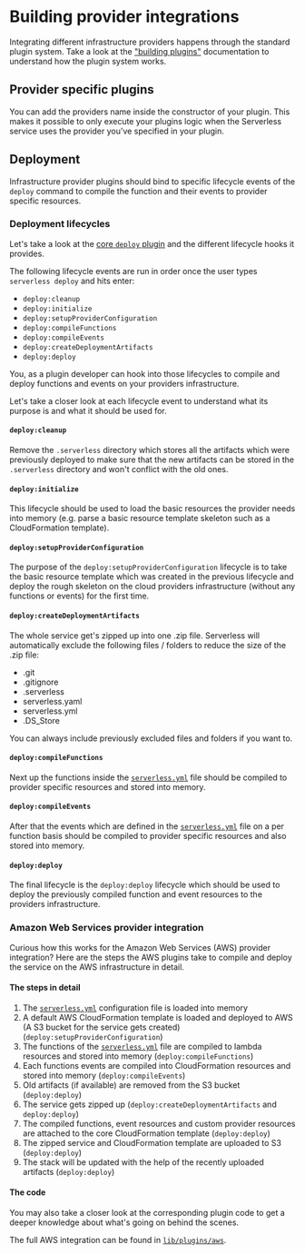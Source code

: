 # Building provider integrations

Integrating different infrastructure providers happens through the standard plugin system.
Take a look at the ["building plugins"](./building-plugins.md) documentation to understand how the plugin system works.

## Provider specific plugins

You can add the providers name inside the constructor of your plugin. This makes it possible to only execute your
plugins logic when the Serverless service uses the provider you've specified in your plugin.

## Deployment

Infrastructure provider plugins should bind to specific lifecycle events of the `deploy` command to compile the function
and their events to provider specific resources.

### Deployment lifecycles

Let's take a look at the [core `deploy` plugin](/lib/plugins/deploy) and the different lifecycle hooks it provides.

The following lifecycle events are run in order once the user types `serverless deploy` and hits enter:

- `deploy:cleanup`
- `deploy:initialize`
- `deploy:setupProviderConfiguration`
- `deploy:compileFunctions`
- `deploy:compileEvents`
- `deploy:createDeploymentArtifacts`
- `deploy:deploy`

You, as a plugin developer can hook into those lifecycles to compile and deploy functions and events on your providers
infrastructure.

Let's take a closer look at each lifecycle event to understand what its purpose is and what it should be used for.

#### `deploy:cleanup`

Remove the `.serverless` directory which stores all the artifacts which were previously deployed to make sure that the
new artifacts can be stored in the `.serverless` directory and won't conflict with the old ones.

#### `deploy:initialize`

This lifecycle should be used to load the basic resources the provider needs into memory (e.g. parse a basic resource
template skeleton such as a CloudFormation template).

#### `deploy:setupProviderConfiguration`

The purpose of the `deploy:setupProviderConfiguration` lifecycle is to take the basic resource template which was created in
the previous lifecycle and deploy the rough skeleton on the cloud providers infrastructure (without any functions
or events) for the first time.

#### `deploy:createDeploymentArtifacts`

The whole service get's zipped up into one .zip file.
Serverless will automatically exclude the following files / folders to reduce the size of the .zip file:
- .git
- .gitignore
- .serverless
- serverless.yaml
- serverless.yml
- .DS_Store

You can always include previously excluded files and folders if you want to.

#### `deploy:compileFunctions`

Next up the functions inside the [`serverless.yml`](../understanding-serverless/serverless-yml.md) file should be
compiled to provider specific resources and stored into memory.

#### `deploy:compileEvents`

After that the events which are defined in the [`serverless.yml`](../understanding-serverless/serverless-yml.md)
file on a per function basis should be compiled to provider specific resources and also stored into memory.

#### `deploy:deploy`

The final lifecycle is the `deploy:deploy` lifecycle which should be used to deploy the previously compiled function and
event resources to the providers infrastructure.

### Amazon Web Services provider integration

Curious how this works for the Amazon Web Services (AWS) provider integration?
Here are the steps the AWS plugins take to compile and deploy the service on the AWS infrastructure in detail.

#### The steps in detail
1. The [`serverless.yml`](../understanding-serverless/serverless-yml.md) configuration file is loaded into memory
2. A default AWS CloudFormation template is loaded and deployed to AWS (A S3 bucket for the service gets created)
(`deploy:setupProviderConfiguration`)
3. The functions of the [`serverless.yml`](../understanding-serverless/serverless-yml.md) file are compiled to lambda
resources and stored into memory (`deploy:compileFunctions`)
4. Each functions events are compiled into CloudFormation resources and stored into memory (`deploy:compileEvents`)
5. Old artifacts (if available) are removed from the S3 bucket (`deploy:deploy`)
6. The service gets zipped up (`deploy:createDeploymentArtifacts` and `deploy:deploy`)
7. The compiled functions, event resources and custom provider resources are attached to the core CloudFormation template
(`deploy:deploy`)
8. The zipped service and CloudFormation template are uploaded to S3 (`deploy:deploy`)
9. The stack will be updated with the help of the recently uploaded artifacts (`deploy:deploy`)

#### The code

You may also take a closer look at the corresponding plugin code to get a deeper knowledge about what's going on
behind the scenes.

The full AWS integration can be found in [`lib/plugins/aws`](/lib/plugins/aws).
